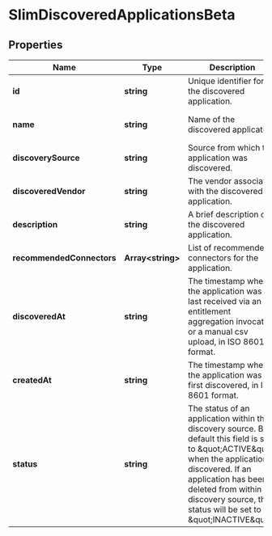 # SlimDiscoveredApplicationsBeta

## Properties

Name | Type | Description | Notes
------------ | ------------- | ------------- | -------------
**id** | **string** | Unique identifier for the discovered application. | [optional] [default to undefined]
**name** | **string** | Name of the discovered application. | [optional] [default to undefined]
**discoverySource** | **string** | Source from which the application was discovered. | [optional] [default to undefined]
**discoveredVendor** | **string** | The vendor associated with the discovered application. | [optional] [default to undefined]
**description** | **string** | A brief description of the discovered application. | [optional] [default to undefined]
**recommendedConnectors** | **Array&lt;string&gt;** | List of recommended connectors for the application. | [optional] [default to undefined]
**discoveredAt** | **string** | The timestamp when the application was last received via an entitlement aggregation invocation  or a manual csv upload, in ISO 8601 format. | [optional] [default to undefined]
**createdAt** | **string** | The timestamp when the application was first discovered, in ISO 8601 format. | [optional] [default to undefined]
**status** | **string** | The status of an application within the discovery source.  By default this field is set to \&quot;ACTIVE\&quot; when the application is discovered.  If an application has been deleted from within the discovery source, the status will be set to \&quot;INACTIVE\&quot;. | [optional] [default to undefined]


